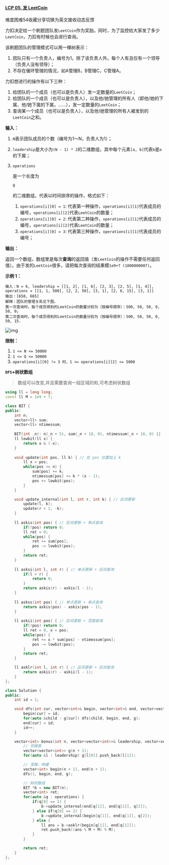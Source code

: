 #### [LCP 05. 发 LeetCoin](https://leetcode-cn.com/problems/coin-bonus/)

难度困难54收藏分享切换为英文接收动态反馈

力扣决定给一个刷题团队发`LeetCoin`作为奖励。同时，为了监控给大家发了多少`LeetCoin`，力扣有时候也会进行查询。

该刷题团队的管理模式可以用一棵树表示：

1. 团队只有一个负责人，编号为1。除了该负责人外，每个人有且仅有一个领导（负责人没有领导）；
2. 不存在循环管理的情况，如A管理B，B管理C，C管理A。

力扣想进行的操作有以下三种：

1. 给团队的一个成员（也可以是负责人）发一定数量的`LeetCoin`；
2. 给团队的一个成员（也可以是负责人），以及他/她管理的所有人（即他/她的下属、他/她下属的下属，……），发一定数量的`LeetCoin`；
3. 查询某一个成员（也可以是负责人），以及他/她管理的所有人被发到的`LeetCoin`之和。

**输入：**

1. `N`表示团队成员的个数（编号为1～N，负责人为1）；

2. `leadership`是大小为`(N - 1) * 2`的二维数组，其中每个元素`[a, b]`代表`b`是`a`的下属；

3. ```
   operations
   ```

   是一个长度为

   ```
   Q
   ```

   的二维数组，代表以时间排序的操作，格式如下：

    1. `operations[i][0] = 1`: 代表第一种操作，`operations[i][1]`代表成员的编号，`operations[i][2]`代表`LeetCoin`的数量；
    2. `operations[i][0] = 2`: 代表第二种操作，`operations[i][1]`代表成员的编号，`operations[i][2]`代表`LeetCoin`的数量；
    3. `operations[i][0] = 3`: 代表第三种操作，`operations[i][1]`代表成员的编号；

**输出：**

返回一个数组，数组里是每次**查询**的返回值（发`LeetCoin`的操作不需要任何返回值）。由于发的`LeetCoin`很多，请把每次查询的结果模`1e9+7 (1000000007)`。

**示例 1：**

```
输入：N = 6, leadership = [[1, 2], [1, 6], [2, 3], [2, 5], [1, 4]], operations = [[1, 1, 500], [2, 2, 50], [3, 1], [2, 6, 15], [3, 1]]
输出：[650, 665]
解释：团队的管理关系见下图。
第一次查询时，每个成员得到的LeetCoin的数量分别为（按编号顺序）：500, 50, 50, 0, 50, 0;
第二次查询时，每个成员得到的LeetCoin的数量分别为（按编号顺序）：500, 50, 50, 0, 50, 15.
```

![img](https://assets.leetcode-cn.com/aliyun-lc-upload/uploads/2019/09/09/coin_example_1.jpg)

**限制：**

1. `1 <= N <= 50000`
2. `1 <= Q <= 50000`
3. `operations[i][0] != 3 时，1 <= operations[i][2] <= 5000`

**`DFS`+树状数组**

> 数组可以改变,并且需要查询一段区域的和,可考虑树状数组

```C++
using ll = long long;
const ll M = 1e9 + 7;

class BIT {
public:
	int n;
    vector<ll> sum;
    vector<ll> ntimessum;
   
    BIT(int _n): n(_n + 5), sum(_n + 10, 0), ntimessum(_n + 10, 0) {}
    ll lowbit(ll x) {
        return x & (-x);
    }
    
    void update(int pos, ll k) { // 在 pos 位置加上 k
        ll x = pos;
        while(pos <= n) {
            sum[pos] += k;
            ntimessum[pos] += k * (x - 1);
            pos += lowbit(pos);
        }
    }

    void update_internal(int l, int r, int k) { // 区间更新
        update(l, k);
        update(r + 1, -k);
    }
    
    ll askis(int pos) { // 区间更新 + 单点查询 
    	if(!pos) return 0;
        ll ret = 0;
        while(pos) {
            ret += sum[pos];
            pos -= lowbit(pos);
        }
        return ret;
    }
    
    ll asksi(int l, int r) { // 单点更新 + 区间查询
        if(l > r) {
            return 0;
        }
        return askis(r) - askis(l - 1);
    }
    
    ll askss(int pos) {	// 单点更新 + 单点查询
        return askis(pos) - askis(pos - 1);
    }
    
    ll askii(int pos) { // 区间更新 + 范围查询
    	if(!pos) return 0;
        ll ret = 0, x = pos;
        while(pos) {
            ret += x * sum[pos] - ntimessum[pos];
            pos -= lowbit(pos);
        }
        return ret;
	}

    ll asklr(int l, int r) { // 区间更新 + 区间查询
        return askii(r) - askii(l - 1);
    }
};

class Solution {
public:
    int id = 1;

    void dfs(int cur, vector<int>& begin, vector<int>& end, vector<vector<int>>& g) {
        begin[cur] = id;
        for(auto &child : g[cur]) dfs(child, begin, end, g);
        end[cur] = id;
        id++;
    }

    vector<int> bonus(int n, vector<vector<int>>& leadership, vector<vector<int>>& operations) {
        // 邻接表
        vector<vector<int>> g(n + 1);
        for(auto &l : leadership) g[l[0]].push_back(l[1]);

        // 深搜，构建
        vector<int> begin(n + 1), end(n + 1);
        dfs(1, begin, end, g);

        // 树状数组
        BIT *b = new BIT(n);
        vector<int> ret;
        for(auto &q : operations) {
            if(q[0] == 1) {
                b->update_internal(end[q[1]], end[q[1]], q[2]);
            } else if(q[0] == 2) {
                b->update_internal(begin[q[1]], end[q[1]], q[2]);
            } else {
                ll ans = b->asklr(begin[q[1]], end[q[1]]);
                ret.push_back((ans % M + M) % M);
            }
        }

        return ret;
    }
};
```

